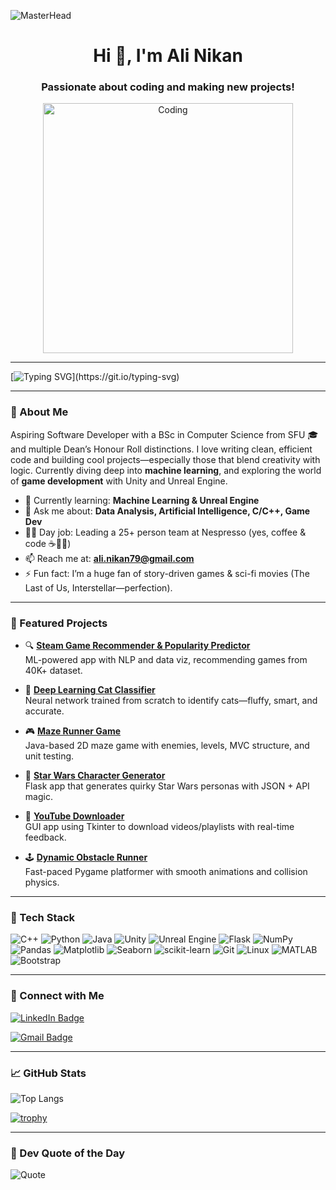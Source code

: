![MasterHead](https://user-images.githubusercontent.com/58959408/232639433-cb0aea21-66f0-4508-a771-85e2089c5a87.gif)

<h1 align="center">Hi 👋, I'm Ali Nikan</h1>
<h3 align="center">Passionate about coding and making new projects!</h3>

<p align="center">
  <img alt="Coding" width="400" src="https://i.pinimg.com/originals/e4/26/70/e426702edf874b181aced1e2fa5c6cde.gif">
</p>

---

[![Typing SVG](https://readme-typing-svg.demolab.com?font=Fira+Code&duration=3000&pause=1000&color=9F79EE&center=true&vCenter=true&width=435&lines=Aspiring+Software+Developer;ML+Enthusiast+%7C+Gamer+at+Heart;Builder+of+Cool+Things!)](https://git.io/typing-svg)

---

### 🧠 About Me

Aspiring Software Developer with a BSc in Computer Science from SFU 🎓 and multiple Dean’s Honour Roll distinctions. I love writing clean, efficient code and building cool projects—especially those that blend creativity with logic. Currently diving deep into **machine learning**, and exploring the world of **game development** with Unity and Unreal Engine.

- 🌱 Currently learning: **Machine Learning & Unreal Engine**
- 💬 Ask me about: **Data Analysis, Artificial Intelligence, C/C++, Game Dev**
- 🧑‍💼 Day job: Leading a 25+ person team at Nespresso (yes, coffee & code ☕👨‍💻)
- 📫 Reach me at: **ali.nikan79@gmail.com**
- ⚡ Fun fact: I’m a huge fan of story-driven games & sci-fi movies (The Last of Us, Interstellar—perfection).

---

### 🚀 Featured Projects

- 🔍 **[Steam Game Recommender & Popularity Predictor](https://github.com/alinikan/GameRecommender.git)**  
  ML-powered app with NLP and data viz, recommending games from 40K+ dataset.

- 🧠 **[Deep Learning Cat Classifier](https://github.com/alinikan/Cat-Identifier.git)**  
  Neural network trained from scratch to identify cats—fluffy, smart, and accurate.

- 🎮 **[Maze Runner Game](https://github.com/alinikan/MazeRunner.git)**  
  Java-based 2D maze game with enemies, levels, MVC structure, and unit testing.

- 🌌 **[Star Wars Character Generator](https://github.com/alinikan/star-wars-character-generator.git)**  
  Flask app that generates quirky Star Wars personas with JSON + API magic.

- 🎥 **[YouTube Downloader](https://github.com/alinikan/YouTube-Downloader.git)**  
  GUI app using Tkinter to download videos/playlists with real-time feedback.

- 🕹️ **[Dynamic Obstacle Runner](https://github.com/alinikan/My-First-2D-Game.git)**  
  Fast-paced Pygame platformer with smooth animations and collision physics.

---

### 🧰 Tech Stack

![C++](https://img.shields.io/badge/C++-00599C?style=for-the-badge&logo=cplusplus&logoColor=white)
![Python](https://img.shields.io/badge/Python-3670A0?style=for-the-badge&logo=python&logoColor=white)
![Java](https://img.shields.io/badge/Java-ED8B00?style=for-the-badge&logo=java&logoColor=white)
![Unity](https://img.shields.io/badge/Unity-000000?style=for-the-badge&logo=unity&logoColor=white)
![Unreal Engine](https://img.shields.io/badge/Unreal-Engine-black?style=for-the-badge&logo=unrealengine&logoColor=white)
![Flask](https://img.shields.io/badge/Flask-000000?style=for-the-badge&logo=flask&logoColor=white)
![NumPy](https://img.shields.io/badge/NumPy-013243?style=for-the-badge&logo=numpy&logoColor=white)
![Pandas](https://img.shields.io/badge/Pandas-150458?style=for-the-badge&logo=pandas&logoColor=white)
![Matplotlib](https://img.shields.io/badge/Matplotlib-11557c?style=for-the-badge&logo=matplotlib&logoColor=white)
![Seaborn](https://img.shields.io/badge/Seaborn-4C72B0?style=for-the-badge&logo=python&logoColor=white)
![scikit-learn](https://img.shields.io/badge/Scikit_Learn-F7931E?style=for-the-badge&logo=scikit-learn&logoColor=white)
![Git](https://img.shields.io/badge/Git-F05032?style=for-the-badge&logo=git&logoColor=white)
![Linux](https://img.shields.io/badge/Linux-FCC624?style=for-the-badge&logo=linux&logoColor=black)
![MATLAB](https://img.shields.io/badge/MATLAB-orange?style=for-the-badge&logo=mathworks&logoColor=white)
![Bootstrap](https://img.shields.io/badge/Bootstrap-563D7C?style=for-the-badge&logo=bootstrap&logoColor=white)

---

### 🤝 Connect with Me

<p align="left">
  <a href="https://www.linkedin.com/in/alinikan79/" target="_blank">
    <img src="https://img.shields.io/badge/LinkedIn-Ali%20Nikan-blue?style=for-the-badge&logo=linkedin&logoColor=white" alt="LinkedIn Badge"/>
  </a>
</p>

<p align="left">
  <a href="mailto:ali.nikan79@gmail.com">
    <img src="https://img.shields.io/badge/Gmail-ali.nikan79@gmail.com-D14836?style=for-the-badge&logo=gmail&logoColor=white" alt="Gmail Badge"/>
  </a>
</p>

---

### 📈 GitHub Stats

![Top Langs](https://github-readme-stats.vercel.app/api/top-langs/?username=alinikan&hide=Jupyter%20Notebook&show_icons=true&theme=dracula)

[![trophy](https://github-profile-trophy.vercel.app/?username=alinikan&theme=dracula&margin-w=15)](https://github.com/ryo-ma/github-profile-trophy)

---

### 💬 Dev Quote of the Day

![Quote](https://quotes-github-readme.vercel.app/api?type=horizontal&theme=dracula)
